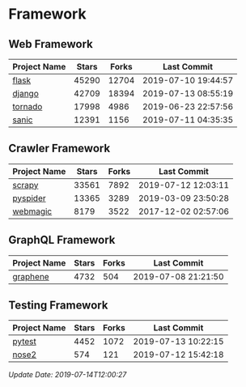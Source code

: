 # Framework

## Web Framework

| Project Name | Stars | Forks | Last Commit |
| ------------ | ----- | ----- | ----------- |
| [flask](https://github.com/pallets/flask) | 45290 | 12704 | 2019-07-10 19:44:57 |
| [django](https://github.com/django/django) | 42709 | 18394 | 2019-07-13 08:55:19 |
| [tornado](https://github.com/tornadoweb/tornado) | 17998 | 4986 | 2019-06-23 22:57:56 |
| [sanic](https://github.com/huge-success/sanic) | 12391 | 1156 | 2019-07-11 04:35:35 |

## Crawler Framework

| Project Name | Stars | Forks | Last Commit |
| ------------ | ----- | ----- | ----------- |
| [scrapy](https://github.com/scrapy/scrapy) | 33561 | 7892 | 2019-07-12 12:03:11 |
| [pyspider](https://github.com/binux/pyspider) | 13365 | 3289 | 2019-03-09 23:50:28 |
| [webmagic](https://github.com/code4craft/webmagic) | 8179 | 3522 | 2017-12-02 02:57:06 |

## GraphQL Framework

| Project Name | Stars | Forks | Last Commit |
| ------------ | ----- | ----- | ----------- |
| [graphene](https://github.com/graphql-python/graphene) | 4732 | 504 | 2019-07-08 21:21:50 |

## Testing Framework

| Project Name | Stars | Forks | Last Commit |
| ------------ | ----- | ----- | ----------- |
| [pytest](https://github.com/pytest-dev/pytest) | 4452 | 1072 | 2019-07-13 10:22:15 |
| [nose2](https://github.com/nose-devs/nose2) | 574 | 121 | 2019-07-12 15:42:18 |

*Update Date: 2019-07-14T12:00:27*